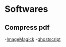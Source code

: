 # Softwares

## Compress pdf
-[ImageMagick](https://imagemagick.org/index.php)
-[ghostscript](https://www.ghostscript.com/releases/index.html)
